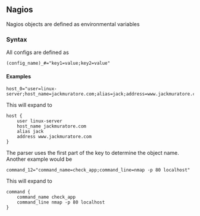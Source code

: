 ## Nagios
Nagios objects are defined as environmental variables

### Syntax

All configs are defined as
```
(config_name)_#="key1=value;key2=value"
```

#### Examples

```
host_0="user=linux-server;host_name=jackmuratore.com;alias=jack;address=www.jackmuratore.com"
```
This will expand to
```
host {
    user linux-server
    host_name jackmuratore.com
    alias jack
    address www.jackmuratore.com
}
```

The parser uses the first part of the key to determine the object name. Another example would be
```
command_12="command_name=check_app;command_line=nmap -p 80 localhost"
```
This will expand to
```
command {
    command_name check_app
    command_line nmap -p 80 localhost
}
```

